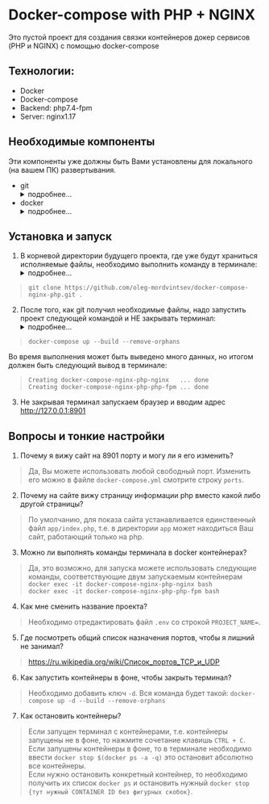# Docker-compose with PHP + NGINX
Это пустой проект для создания связки контейнеров докер сервисов (PHP и NGINX) с помощью docker-compose

## Технологии:
- Docker
- Docker-compose
- Backend: php7.4-fpm
- Server: nginx1.17

## Необходимые компоненты
Эти компоненты уже должны быть Вами установлены для локального (на вашем ПК) развертывания.
- git <details>
        <summary>подробнее...</summary>
        Необходим для клонирования репозитория, хотя вы можете и скачать архивом.<br/>
        Для Windows git доступен тут https://git-scm.com/<br/>
        Для Linux от root выполнить установку. Для Debian подобных (Ubuntu) `apt install git` 
        или Для Red Hat подобных (CentOS) `yum install git`<br/>
        Если Вы не root, то попробуйте команду `sudo -i`, которая поможет выполнить команды Выше от root.
    </details>
- docker <details>
        <summary>подробнее...</summary>
        Для создания контейнеров с нужными сервисами. Сразу содержит и docker-compose, т.е. отдельно установки 
        не требует.<br/>
        Для Windows docker доступен тут https://www.docker.com/<br/>
        Для Linux от root выполнить установку. Для Debian подобных (Ubuntu) `apt install docker`
        или Для Red Hat подобных (CentOS) `yum install docker`<br/>
        Если Вы не root, то попробуйте команду `sudo -i`, которая поможет выполнить команды Выше от root.<br/>
        Так же стоит обратить внимание на инструкцию по установке https://losst.ru/ustanovka-docker-na-ubuntu-16-04
    </details>


## Установка и запуск
1) В корневой директории будущего проекта, где уже будут храниться исполняемые файлы, необходимо выполнить команду в терминале:
    <details>
        <summary>подробнее...</summary>
        - Если Вы в Windows, и устанавливали git по вышеуказанной ссылке со значениями по умолчанию, 
        то в любой директории проводника в контекстном меню есть пункт "Git BASH Here".<br/>
        - Если Вы в Windows, то можете в проводнике перейти в нужную директорию, зажать Shift и правую кнопку мыши, 
        где в контекстном меню будет пункт "Открыть окно CMD здесь" или "Открыть окно PowerShell здесь".<br/>
        - Если Вы в Linux, то, скорее всего, Вы знаете, что делать, используйте команду "cd" в терминале для перехода 
        в директорию Вашего нового проекта.<br/>
        - Обратите внимание на точку в конце, она означает, что файлы скачаются в директорию, из которой
        выполняется команда. Если Вы находитесь в директории проекта, но хотите установить в под директорию,
        то используйте вместо точки название/путь до вложенной директории, к примеру:<br/>
        `git clone https://github.com/oleg-mordvintsev/docker-compose-nginx-php.git directoryInner/directory`
    </details>
    
>`git clone https://github.com/oleg-mordvintsev/docker-compose-nginx-php.git .`  

2) После того, как git получил необходимые файлы, надо запустить проект следующей командой и НЕ закрывать терминал:
    <details>
        <summary>подробнее...</summary>
        - up - Создать и запустить контейнеры<br/>
        - --build - Создать или пересоздать контейнеры<br/>
        - --remove-orphans - Удаляем контейнеры с сервисами проекта, которых нет в Compose файле
    </details>

>`docker-compose up --build --remove-orphans`  

Во время выполнения может быть выведено много данных, но итогом должен быть следующий вывод в терминале:

> `Creating docker-compose-nginx-php-nginx   ... done`  
> `Creating docker-compose-nginx-php-php-fpm ... done`  

3) Не закрывая терминал запускаем браузер и вводим адрес http://127.0.0.1:8901

## Вопросы и тонкие настройки

1) Почему я вижу сайт на 8901 порту и могу ли я его изменить?
> Да, Вы можете использовать любой свободный порт. Изменить его можно в файле `docker-compose.yml` 
смотрите строку `ports`.

2) Почему на сайте вижу страницу информации php вместо какой либо другой страницы?
> По умолчанию, для показа сайта устанавливается единственный файл `app/index.php`, т.е. в директории `app` может 
находиться Ваш сайт, работающий только на php.

3) Можно ли выполнять команды терминала в docker контейнерах?
> Да, это возможно, для запуска можете использовать следующие команды, соответствующие двум запускаемым контейнерам<br/>
`docker exec -it docker-compose-nginx-php-nginx bash`<br/>
`docker exec -it docker-compose-nginx-php-php-fpm bash`

4) Как мне сменить название проекта?
> Необходимо отредактировать файл `.env` со строкой `PROJECT_NAME=`.

5) Где посмотреть общий список назначения портов, чтобы я лишний не занимал?
> https://ru.wikipedia.org/wiki/Список_портов_TCP_и_UDP

6) Как запустить контейнеры в фоне, чтобы закрыть терминал?
>Необходимо добавить ключ `-d`. Вся команда будет такой: `docker-compose up -d --build --remove-orphans` 

7) Как остановить контейнеры?
> Если запущен терминал с контейнерами, т.е. контейнеры запущены не в фоне, то нажмите сочетание клавишь `CTRL + C`.<br/>
> Если запущены контейнеры в фоне, то в терминале необходимо ввести `docker stop $(docker ps -a -q)` это остановит абсолютно все контейнеры.<br/>
> Если нужно остановить конкретный контейнер, то необходимо получить их список `docker ps` и остановить нужный `docker stop {тут нужный CONTAINER ID без фигурных скобок}`.

